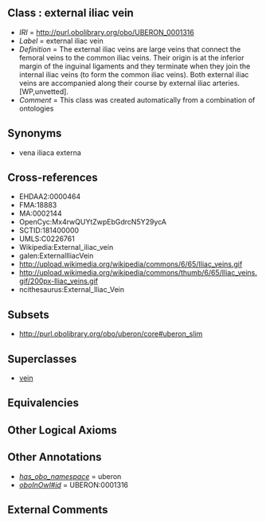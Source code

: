 
## Class : external iliac vein

 * *IRI* = http://purl.obolibrary.org/obo/UBERON_0001316
 * *Label* = external iliac vein
 * *Definition* = The external iliac veins are large veins that connect the femoral veins to the common iliac veins. Their origin is at the inferior margin of the inguinal ligaments and they terminate when they join the internal iliac veins (to form the common iliac veins). Both external iliac veins are accompanied along their course by external iliac arteries. [WP,unvetted].
 * *Comment* = This class was created automatically from a combination of ontologies

## Synonyms

 * vena iliaca externa

## Cross-references

 * EHDAA2:0000464
 * FMA:18883
 * MA:0002144
 * OpenCyc:Mx4rwQUYtZwpEbGdrcN5Y29ycA
 * SCTID:181400000
 * UMLS:C0226761
 * Wikipedia:External_iliac_vein
 * galen:ExternalIliacVein
 * http://upload.wikimedia.org/wikipedia/commons/6/65/Iliac_veins.gif
 * http://upload.wikimedia.org/wikipedia/commons/thumb/6/65/Iliac_veins.gif/200px-Iliac_veins.gif
 * ncithesaurus:External_Iliac_Vein

## Subsets

 * http://purl.obolibrary.org/obo/uberon/core#uberon_slim

## Superclasses

 * [vein](../../UBERON/38/UBERON_0001638.md)

## Equivalencies


## Other Logical Axioms


## Other Annotations

 * *[has_obo_namespace](../../ce/oboInOwl#hasOBONamespace.md)* = uberon
 * *[oboInOwl#id](../../id/oboInOwl#id.md)* = UBERON:0001316

## External Comments

